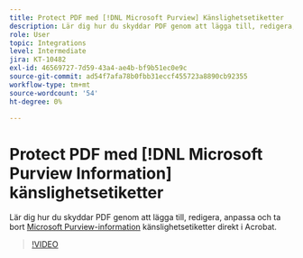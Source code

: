 ```yaml
---
title: Protect PDF med [!DNL Microsoft Purview] Känslighetsetiketter
description: Lär dig hur du skyddar PDF genom att lägga till, redigera, anpassa och ta bort [!DNL Microsoft Purview] känslighetsetiketter direkt i Acrobat
role: User
topic: Integrations
level: Intermediate
jira: KT-10482
exl-id: 46569727-7d59-43a4-ae4b-bf9b51ec0e9c
source-git-commit: ad54f7afa78b0fbb31eccf455723a8890cb92355
workflow-type: tm+mt
source-wordcount: '54'
ht-degree: 0%

---
```


# Protect PDF med [!DNL Microsoft Purview Information] känslighetsetiketter

Lär dig hur du skyddar PDF genom att lägga till, redigera, anpassa och ta bort [Microsoft Purview-information](https://learn.microsoft.com/en-us/microsoft-365/compliance/information-protection?view=o365-worldwide) känslighetsetiketter direkt i Acrobat.

>[!VIDEO](https://video.tv.adobe.com/v/3410552?quality=12&learn=on&hidetitle=true)
